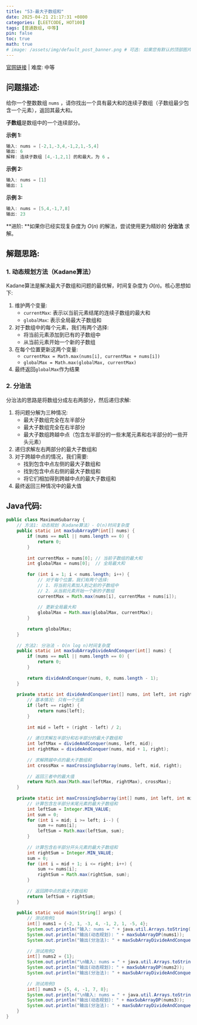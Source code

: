 ```yaml
---
title: "53-最大子数组和"
date: 2025-04-21 21:17:31 +0800
categories: [LEETCODE, HOT100]
tags: [普通数组, 中等]
pin: false
toc: true
math: true
# image: /assets/img/default_post_banner.png # 可选: 如果您有默认的顶部图片，取消注释并修改路径
---
```


[官网链接](https://leetcode.cn/problems/maximum-subarray/) \| 难度: 中等

## 问题描述: 

给你一个整数数组 `nums` ，请你找出一个具有最大和的连续子数组（子数组最少包含一个元素），返回其最大和。

**子数组**是数组中的一个连续部分。

 

**示例 1:**

```java
输入: nums = [-2,1,-3,4,-1,2,1,-5,4]
输出: 6
解释: 连续子数组 [4,-1,2,1] 的和最大，为 6 。
```

**示例 2:**

```java
输入: nums = [1]
输出: 1
```

**示例 3:**

```java
输入: nums = [5,4,-1,7,8]
输出: 23
```

**进阶: **如果你已经实现复杂度为 $O(n)$ 的解法，尝试使用更为精妙的 **分治法** 求解。

## 解题思路: 

### 1. 动态规划方法（Kadane算法）

Kadane算法是解决最大子数组和问题的最优解，时间复杂度为 $O(n)$。核心思想如下: 

1. 维护两个变量: 
   - `currentMax`: 表示以当前元素结尾的连续子数组的最大和
   - `globalMax`: 表示全局最大子数组和
2. 对于数组中的每个元素，我们有两个选择: 
   - 将当前元素添加到已有的子数组中
   - 从当前元素开始一个新的子数组
3. 在每个位置更新这两个变量: 
   - `currentMax = Math.max(nums[i], currentMax + nums[i])`
   - `globalMax = Math.max(globalMax, currentMax)`
4. 最终返回`globalMax`作为结果

### 2. 分治法

分治法的思路是将数组分成左右两部分，然后递归求解: 

1. 将问题分解为三种情况: 
   - 最大子数组完全在左半部分
   - 最大子数组完全在右半部分
   - 最大子数组跨越中点（包含左半部分的一些末尾元素和右半部分的一些开头元素）
2. 递归求解左右两部分的最大子数组和
3. 对于跨越中点的情况，我们需要: 
   - 找到包含中点左侧的最大子数组和
   - 找到包含中点右侧的最大子数组和
   - 将它们相加得到跨越中点的最大子数组和
4. 最终返回三种情况中的最大值

## Java代码: 

```java
public class MaximumSubarray {
    // 方法1: 动态规划（Kadane算法）- O(n)时间复杂度
    public static int maxSubArrayDP(int[] nums) {
        if (nums == null || nums.length == 0) {
            return 0;
        }
        
        int currentMax = nums[0]; // 当前子数组的最大和
        int globalMax = nums[0];  // 全局最大和
        
        for (int i = 1; i < nums.length; i++) {
            // 对于每个位置，我们有两个选择: 
            // 1. 将当前元素加入到之前的子数组中
            // 2. 从当前元素开始一个新的子数组
            currentMax = Math.max(nums[i], currentMax + nums[i]);
            
            // 更新全局最大和
            globalMax = Math.max(globalMax, currentMax);
        }
        
        return globalMax;
    }
    
    // 方法2: 分治法 - O(n log n)时间复杂度
    public static int maxSubArrayDivideAndConquer(int[] nums) {
        if (nums == null || nums.length == 0) {
            return 0;
        }
        
        return divideAndConquer(nums, 0, nums.length - 1);
    }
    
    private static int divideAndConquer(int[] nums, int left, int right) {
        // 基本情况: 只有一个元素
        if (left == right) {
            return nums[left];
        }
        
        int mid = left + (right - left) / 2;
        
        // 递归求解左半部分和右半部分的最大子数组和
        int leftMax = divideAndConquer(nums, left, mid);
        int rightMax = divideAndConquer(nums, mid + 1, right);
        
        // 求解跨越中点的最大子数组和
        int crossMax = maxCrossingSubarray(nums, left, mid, right);
        
        // 返回三者中的最大值
        return Math.max(Math.max(leftMax, rightMax), crossMax);
    }
    
    private static int maxCrossingSubarray(int[] nums, int left, int mid, int right) {
        // 计算包含左半部分末尾元素的最大子数组和
        int leftSum = Integer.MIN_VALUE;
        int sum = 0;
        for (int i = mid; i >= left; i--) {
            sum += nums[i];
            leftSum = Math.max(leftSum, sum);
        }
        
        // 计算包含右半部分开头元素的最大子数组和
        int rightSum = Integer.MIN_VALUE;
        sum = 0;
        for (int i = mid + 1; i <= right; i++) {
            sum += nums[i];
            rightSum = Math.max(rightSum, sum);
        }
        
        // 返回跨中点的最大子数组和
        return leftSum + rightSum;
    }
    
    public static void main(String[] args) {
        // 测试用例1
        int[] nums1 = {-2, 1, -3, 4, -1, 2, 1, -5, 4};
        System.out.println("输入: nums = " + java.util.Arrays.toString(nums1));
        System.out.println("输出(动态规划): " + maxSubArrayDP(nums1));
        System.out.println("输出(分治法): " + maxSubArrayDivideAndConquer(nums1));
        
        // 测试用例2
        int[] nums2 = {1};
        System.out.println("\n输入: nums = " + java.util.Arrays.toString(nums2));
        System.out.println("输出(动态规划): " + maxSubArrayDP(nums2));
        System.out.println("输出(分治法): " + maxSubArrayDivideAndConquer(nums2));
        
        // 测试用例3
        int[] nums3 = {5, 4, -1, 7, 8};
        System.out.println("\n输入: nums = " + java.util.Arrays.toString(nums3));
        System.out.println("输出(动态规划): " + maxSubArrayDP(nums3));
        System.out.println("输出(分治法): " + maxSubArrayDivideAndConquer(nums3));
    }
}
```


